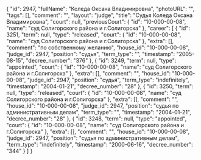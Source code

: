 {
    "id": 2947,
    "fullName": "Коледа Оксана Владимировна",
    "photoURL": "",
    "tags": [],
    "comment": "",
    "layout": "judge",
    "title": "Судья Коледа Оксана Владимировна",
    "court": null,
    "previousCourt": {
        "id": "10-000-00-08",
        "name": "суд Солигорского района и г.Солигорска"
    },
    "career": [
        {
            "id": 3251,
            "term": null,
            "type": "released",
            "court": {
                "id": "10-000-00-08",
                "name": "суд Солигорского района и г.Солигорска"
            },
            "extra": [],
            "comment": "по собственному желанию",
            "house_id": "10-000-00-08",
            "judge_id": 2947,
            "position": "судья",
            "term_type": "",
            "timestamp": "2005-08-15",
            "decree_number": "376"
        },
        {
            "id": 3249,
            "term": null,
            "type": "appointed",
            "court": {
                "id": "10-000-00-08",
                "name": "суд Солигорского района и г.Солигорска"
            },
            "extra": [],
            "comment": "",
            "house_id": "10-000-00-08",
            "judge_id": 2947,
            "position": "судья",
            "term_type": "indefinitely",
            "timestamp": "2004-01-21",
            "decree_number": "28"
        },
        {
            "id": 3250,
            "term": null,
            "type": "released",
            "court": {
                "id": "10-000-00-08",
                "name": "суд Солигорского района и г.Солигорска"
            },
            "extra": [],
            "comment": "",
            "house_id": "10-000-00-08",
            "judge_id": 2947,
            "position": "судья по административным делам",
            "term_type": "",
            "timestamp": "2004-01-21",
            "decree_number": "28"
        },
        {
            "id": 3248,
            "term": null,
            "type": "appointed",
            "court": {
                "id": "10-000-00-08",
                "name": "суд Солигорского района и г.Солигорска"
            },
            "extra": [],
            "comment": "",
            "house_id": "10-000-00-08",
            "judge_id": 2947,
            "position": "судья по административным делам",
            "term_type": "indefinitely",
            "timestamp": "2000-06-16",
            "decree_number": "344"
        }
    ]
}